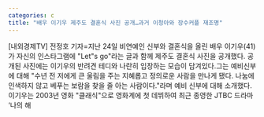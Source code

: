 ```yaml
---
categories: c
title: "배우 이기우 제주도 결혼식 사진 공개…과거 이청아와 장수커플 재조명"
---
```

[내외경제TV] 전정호 기자=지난 24일 비연예인 신부와 결혼식을 올린 배우 이기우(41)가 자신의 인스타그램에 "Let"s go"라는 글과 함께 제주도 결혼식 사진을 공개했다. 공개된 사진에는 이기우의 반려견 테디와 나란히 입장하는 모습이 담겨있다.그는 예비신부에 대해 "수년 전 저에게 큰 울림을 주는 지혜롭고 정의로운 사람을 만나게 됐다. 나눔에 인색하지 않고 베푸는 보람을 찾을 줄 아는 사람이다."라며 예비 신부에 대해 소개했다.이기우는 2003년 영화 "클래식"으로 영화계에 첫 데뷔하여 최근 종영한 JTBC 드라마 ‘나의 해